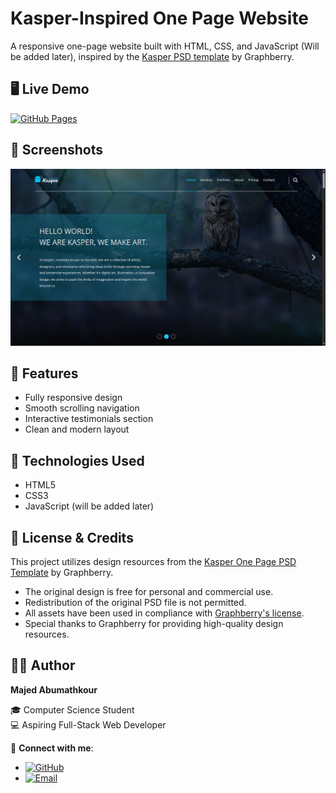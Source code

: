 # Kasper-Inspired One Page Website

A responsive one-page website built with HTML, CSS, and JavaScript (Will be added later), inspired by the [Kasper PSD template](https://www.graphberry.com/item/kasper-one-page-psd-template) by Graphberry.

## 🖥️ Live Demo

[![GitHub Pages](https://img.shields.io/badge/Hosted_on-GitHub_Pages-2c8ebb?style=flat-square)](https://majed-abumathkour.github.io/template-two-kasper/)

## 📸 Screenshots

![Homepage Screenshot](images/kasper-homepage.png)

## 🚀 Features

- Fully responsive design
- Smooth scrolling navigation
- Interactive testimonials section
- Clean and modern layout

## 🧰 Technologies Used

- HTML5
- CSS3
- JavaScript (will be added later)

## 📄 License & Credits

This project utilizes design resources from the [Kasper One Page PSD Template](https://www.graphberry.com/item/kasper-one-page-psd-template) by Graphberry.

- The original design is free for personal and commercial use.
- Redistribution of the original PSD file is not permitted.
- All assets have been used in compliance with [Graphberry's license](https://www.graphberry.com/pages/license).
- Special thanks to Graphberry for providing high-quality design resources.

## 🙋‍♂️ Author

**Majed Abumathkour**

🎓 Computer Science Student  
💻 Aspiring Full-Stack Web Developer  

🔗 **Connect with me**:  
- [![GitHub](https://img.shields.io/badge/-GitHub-181717?style=flat&logo=github)](https://github.com/Majed-Abumathkour)  
- [![Email](https://img.shields.io/badge/-Email-EA4335?style=flat&logo=gmail&logoColor=white)](mailto:majedabumathkour@gmail.com)
